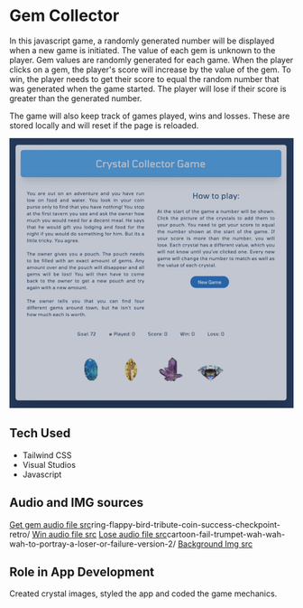 # Gem Collector

In this javascript game, a randomly generated number will be displayed when a new game is initiated. The value of each gem is unknown to the player. Gem values are randomly generated for each game. When the player clicks on a gem, the player's score will increase by the value of the gem. To win, the player needs to get their score to equal the random number that was generated when the game started. The player will lose if their score is greater than the generated number.

The game will also keep track of games played, wins and losses. These are stored locally and will reset if the page is reloaded. 

![](assets/images/crystalGamePlay.gif)

## Tech Used
- Tailwind CSS
- Visual Studios
- Javascript

## Audio and IMG sources

[Get gem audio file src](https://www.zapsplat.com/music/)ring-flappy-bird-tribute-coin-success-checkpoint-retro/
[Win audio file src](https://www.zapsplat.com/music/arcade-game-slot-machine-jackpot-tone-1-short/)
[Lose audio file src](https://www.zapsplat.com/music/)cartoon-fail-trumpet-wah-wah-wah-to-portray-a-loser-or-failure-version-2/
[Background Img src](http://www.heropatterns.com/)

## Role in App Development
Created crystal images, styled the app and coded the game mechanics.